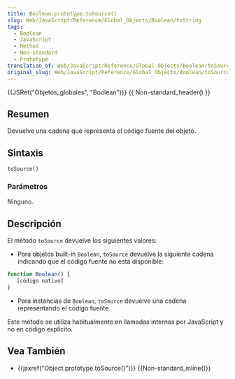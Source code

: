 ```yaml
---
title: Boolean.prototype.toSource()
slug: Web/JavaScript/Reference/Global_Objects/Boolean/toString
tags:
  - Boolean
  - JavaScript
  - Method
  - Non-standard
  - Prototype
translation_of: Web/JavaScript/Reference/Global_Objects/Boolean/toSource
original_slug: Web/JavaScript/Reference/Global_Objects/Boolean/toSource
---
```

{{JSRef("Objetos_globales", "Boolean")}} {{ Non-standard_header() }}

## Resumen

Devuelve una cadena que representa el código fuente del objeto.

## Sintaxis

`toSource()`

### Parámetros

Ninguno.

## Descripción

El método `toSource` devuelve los siguientes valores:

- Para objetos built-in `Boolean`, `toSource` devuelve la siguiente cadena indicando que el código fuente no está disponible:

```js
function Boolean() {
   [código nativo]
}
```

- Para instancias de `Boolean`, `toSource` devuelve una cadena representando el código fuente.

Este método se utiliza habitualmente en llamadas internas por JavaScript y no en código explícito.

## Vea También

- {{jsxref("Object.prototype.toSource()")}} {{Non-standard_inline()}}
